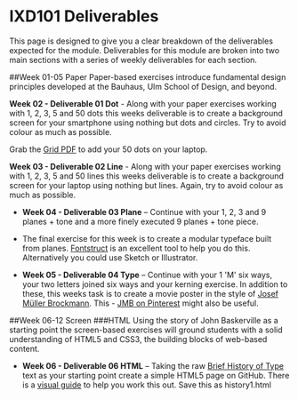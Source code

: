 IXD101 Deliverables
===========================

This page is designed to give you a clear breakdown of the deliverables expected for the module. Deliverables for this module are broken into two main sections with a series of weekly deliverables for each section.



##Week 01-05 Paper 
Paper-based exercises introduce fundamental design principles developed at the Bauhaus, Ulm School of Design, and beyond.  

 **Week 02 - Deliverable 01 Dot** - Along with your paper exercises working with 1, 2, 3, 5 and 50 dots this weeks deliverable is to create a background screen for your smartphone using nothing but dots and circles. Try to avoid colour as much as possible.
 
 Grab the [Grid PDF](resources/squares.pdf) to add your 50 dots on your laptop.

**Week 03 - Deliverable 02 Line** - Along with your paper exercises working with 1, 2, 3, 5 and 50 lines this weeks deliverable is to create a background screen for your laptop using nothing but lines. Again, try to avoid colour as much as possible.  


- **Week 04 - Deliverable 03 Plane** – Continue with your 1, 2, 3 and 9 planes + tone and a more finely executed 9 planes + tone piece. 

- The final exercise for this week is to create a modular typeface built from planes. [Fontstruct](http://fontstruct.com) is an excellent tool to help you do this. Alternatively you could use Sketch or Illustrator.

- **Week 05 - Deliverable 04 Type** – Continue with your 1 'M' six ways, your two letters joined six ways and your kerning exercise. In addition to these, this weeks task is to create a movie poster in the style of [Josef Müller Brockmann](http://print-process.com/product/?product-id=1052). This - [JMB on Pinterest](https://www.pinterest.com/eleventhirty/jmb/) might also be useful.





##Week 06-12 Screen
###HTML
Using the story of John Baskerville as a starting point the screen-based exercises will ground students with a solid understanding of HTML5 and CSS3, the building blocks of web-based content.

- **Week 06 - Deliverable 06 HTML** – Taking the raw [Brief History of Type](resources/brief-history-of-type.txt) text as your starting point create a simple HTML5 page on GitHub. There is a [visual guide](resources/html-01-make-this.png) to help you work this out. Save this as history1.html

<!-- **Week 07 - Deliverable 07 HTML** – Add a nested, unordered list and save as version2.html and secondly add a simple navigation linking this with anchors to each section. Finally add an email link and an absolute link to an external website. Save this as version3.html

- **Week 09 - Deliverable 08 HTML** – This week you should have created two versions. The should replace your unordered list with a table while the second version should include properly optimised images.

###CSS
- **Week 10 - Deliverable 09 HTML** – This week we started to look at CSS and applied some proper styling to our well structured markup. Save this as version 6.

- This week we have an additional exercise. We would like to you take this [markup](resources/css-exercise.html) – and, using css, style it as closely as you can to the image below.

![Typographic hierarchy exercise](img/make_this_1.gif)

- **Week 11 – Deliverable 10 HTML** – This week we continued our exploration into CSS and applied a CSS reset and introduced a few media queries. Save this as version 7/8.

- **Week 12 – Deliverable 11 HTML** – To finish this section off we would like you to take what you have learnt this semester and redesign your **Hello World** page. This will, for some of you, be your first solid presence online and should be a means to show off what you know and what you have created. -->


